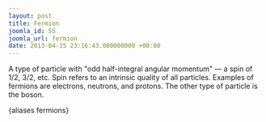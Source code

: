 ```yaml
---
layout: post
title: Fermion
joomla_id: 55
joomla_url: fermion
date: 2013-04-15 23:16:43.000000000 +00:00
---
```

<p>A type of particle with "odd half-integral angular momentum" — a spin of 1/2, 3/2, etc. Spin refers to an intrinsic quality of all particles. Examples of fermions are electrons, neutrons, and protons. The other type of particle is the boson.</p>
<p>{aliases fermions}</p>
